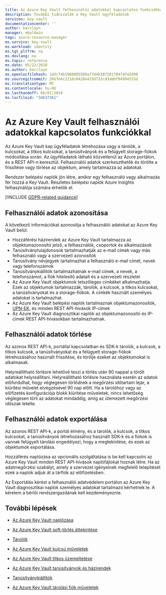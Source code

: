 ```yaml
---
title: Az Azure Key Vault felhasználói adatokkal kapcsolatos funkciókkal |} Microsoft Docs
description: További tudnivalók a Key Vault ügyféladatok
services: key-vault
documentationcenter: ''
author: barclayn
manager: mbaldwin
tags: azure-resource-manager
ms.service: key-vault
ms.workload: identity
ms.tgt_pltfrm: na
ms.devlang: na
ms.topic: reference
ms.date: 05/22/2018
ms.author: barclayn
ms.openlocfilehash: 1ddc74b1960095509a77d4b3072017847df42d90
ms.sourcegitcommit: 266fe4c2216c0420e415d733cd3abbf94994533d
ms.translationtype: MT
ms.contentlocale: hu-HU
ms.lasthandoff: 06/01/2018
ms.locfileid: "34637361"
---
```

# <a name="azure-key-vault-customer-data-features"></a>Az Azure Key Vault felhasználói adatokkal kapcsolatos funkciókkal

Az Azure Key Vault kap ügyféladatok létrehozása vagy a tárolók, a kulcsokat, a titkos kulcsokat, a tanúsítványok és a felügyelt storage-fiókok módosítása során. Az ügyféladatok látható közvetlenül az Azure portálon, és a REST API-n keresztül. Felhasználói adatok szerkeszthetők és törölte a frissítése vagy törlése az objektum, amely tartalmazza az adatokat.

Rendszer belépési naplók jön létre, amikor egy felhasználó vagy alkalmazás fér hozzá a Key Vault. Részletes belépési naplók Azure Insights felhasználója számára érhetők el.

[!INCLUDE [GDPR-related guidance](../../includes/gdpr-intro-sentence.md)]

## <a name="identifying-customer-data"></a>Felhasználói adatok azonosítása

A következő információkat azonosítja a felhasználói adatokat az Azure Key Vault belül:

- Hozzáférési házirendek az Azure Key Vault tartalmazza az objektumazonosító jelző, a felhasználók, csoportok és alkalmazások
- Tanúsítványtulajdonosok tartalmazhatják az e-mail címek vagy más felhasználó vagy a szervezeti azonosítók
- Tanúsítvány névjegyek tartalmazhat a felhasználó e-mail címét, nevek vagy telefonszámok
- Tanúsítványkiállítók tartalmazhatnak e-mail címek, a nevek, a telefonszámot, a fiók hitelesítő adatait és a szervezeti részletei
- Az Azure Key Vault objektumok tetszőleges címkéket alkalmazhatja. Ezek az objektumok tartalmazzák, tárolók, a kulcsok, a titkos kulcsokat, a tanúsítványokat és a storage-fiókok. A címkék használt személyes adatokat is tartalmazhat.
- Az Azure Key Vault belépési naplók tartalmaznak objektumazonosítók, [UPN-EK](../active-directory/connect/active-directory-aadconnect-userprincipalname.md), és minden REST API-hívások IP-címek
- Az Azure Key Vault diagnosztikai naplók az objektumazonosító és IP-címek REST API-hívásokban tartalmazhatnak.

## <a name="deleting-customer-data"></a>Felhasználói adatok törlése

Az azonos REST API-k, portállal kapcsolatban és SDK-k tárolók, a kulcsok, a titkos kulcsok, a tanúsítványokat és a felügyelt storage-fiókok létrehozásához használt frissítése, és törölje ezeket az objektumokat is alkalmasak.

Helyreállítható törlésre lehetővé teszi a törlés után 90 nappal a törölt adatokat helyreállítani. Helyreállítható törlésre használata esetén az adatok előfordulhat, hogy véglegesen törlődnek a megőrzési időtartam lejár, a kiürítési művelet elvégzésével 90 nap előtt. Ha a tárolóhoz vagy az előfizetés konfigurációja blokk kiürítése műveletek, nincs lehetőség véglegesen törli az adatokat mindaddig, amíg az ütemezett megőrzési időszak letelte.

## <a name="exporting-customer-data"></a>Felhasználói adatok exportálása

Az azonos REST API-k, a portál élmény, és a tárolók, a kulcsok, a titkos kulcsokat, a tanúsítványok létrehozásához használt SDK-k és a fiókok is vannak felügyelt tárolási engedélyezi, hogy a megtekintése, és ezek az objektumok exportálása.

Hozzáférés naplózása az opcionális szolgáltatása is be kell kapcsolni az Azure Key Vault minden REST API-hívások naplófájlokat hoznak létre. Ha az adatmegőrzési szabályt, amely a szervezet igényeinek megfelelő telepítését ezek a naplók adjuk át a tárfiók az előfizetésben.

Az Exportálás kérést a felhasználói adatvédelem portálon az Azure Key Vault diagnosztikai naplók személyes adatokat tartalmazó kérhetnek le. A kérelem a bérlői rendszergazdának kell kezdeményeznie.

## <a name="next-steps"></a>További lépések

- [Az Azure Key Vault naplózása](key-vault-logging.md)

- [Az Azure Key Vault soft-törlés áttekintése](key-vault-soft-delete-cli.md)

- [Tárolók](https://docs.microsoft.com/rest/api/keyvault/vaults)

- [Az Azure Key Vault kulcsú műveletek](https://docs.microsoft.com/rest/api/keyvault/key-operations)

- [Az Azure Key Vault titkos üzemeltetése](https://docs.microsoft.com/rest/api/keyvault/secret-operations)

- [Az Azure Key Vault tanúsítványok és házirendek](https://docs.microsoft.com/rest/api/keyvault/certificates-and-policies)

- [Tanúsítványkiállítók](https://docs.microsoft.com/rest/api/keyvault/certificate-issuers)

- [Az Azure Key Vault tárolási fiók műveletek](https://docs.microsoft.com/rest/api/keyvault/storage-account-key-operations)
